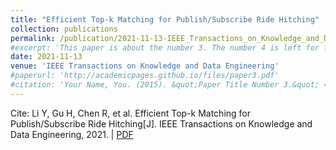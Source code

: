 ```yaml
---
title: "Efficient Top-k Matching for Publish/Subscribe Ride Hitching"
collection: publications
permalink: /publication/2021-11-13-IEEE_Transactions_on_Knowledge_and_Data_Engineering
#excerpt: 'This paper is about the number 3. The number 4 is left for future work.'
date: 2021-11-13
venue: 'IEEE Transactions on Knowledge and Data Engineering'
#paperurl: 'http://academicpages.github.io/files/paper3.pdf'
#citation: 'Your Name, You. (2015). &quot;Paper Title Number 3.&quot; <i>Journal 1</i>. 1(3).'
---
```


Cite: Li Y, Gu H, Chen R, et al. Efficient Top-k Matching for Publish/Subscribe Ride Hitching[J]. IEEE Transactions on Knowledge and Data Engineering, 2021.  \| [PDF](http://shibo2.github.io/files/2021-11-13-IEEE_Transactions_on_Knowledge_and_Data_Engineering.pdf)

